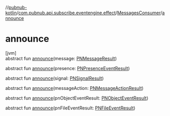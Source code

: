 //[pubnub-kotlin](../../../index.md)/[com.pubnub.api.subscribe.eventengine.effect](../index.md)/[MessagesConsumer](index.md)/[announce](announce.md)

# announce

[jvm]\
abstract fun [announce](announce.md)(message: [PNMessageResult](../../com.pubnub.api.models.consumer.pubsub/-p-n-message-result/index.md))

abstract fun [announce](announce.md)(presence: [PNPresenceEventResult](../../com.pubnub.api.models.consumer.pubsub/-p-n-presence-event-result/index.md))

abstract fun [announce](announce.md)(signal: [PNSignalResult](../../com.pubnub.api.models.consumer.pubsub/-p-n-signal-result/index.md))

abstract fun [announce](announce.md)(messageAction: [PNMessageActionResult](../../com.pubnub.api.models.consumer.pubsub.message_actions/-p-n-message-action-result/index.md))

abstract fun [announce](announce.md)(pnObjectEventResult: [PNObjectEventResult](../../com.pubnub.api.models.consumer.pubsub.objects/-p-n-object-event-result/index.md))

abstract fun [announce](announce.md)(pnFileEventResult: [PNFileEventResult](../../com.pubnub.api.models.consumer.pubsub.files/-p-n-file-event-result/index.md))
